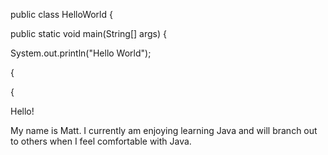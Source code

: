public class HelloWorld {

public static void main(String[] args) {

System.out.println("Hello World");

{

{

Hello!  

My name is Matt.  I currently am enjoying learning Java and will branch out to others when I feel comfortable with Java.
